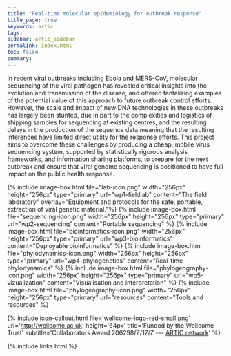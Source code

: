 ```yaml
---
title: "Real-time molecular epidemiology for outbreak response"
title_page: true
keywords: artic
tags:
sidebar: artic_sidebar
permalink: index.html
toc: false
summary:
---
```


In recent viral outbreaks including Ebola and MERS-CoV, molecular sequencing of the viral pathogen has revealed critical insights into the evolution and transmission of the disease, and offered tantalizing examples of the potential value of this approach to future outbreak control efforts. However, the scale and impact of new DNA technologies in these outbreaks has largely been stunted, due in part to the complexities and logistics of shipping samples for sequencing at existing centres, and the resulting delays in the production of the sequence data meaning that the resulting inferences have limited direct utility for the response efforts. This project aims to overcome these challenges by producing a cheap, mobile virus sequencing system, supported by statistically rigorous analysis frameworks, and information sharing platforms, to prepare for the next outbreak and ensure that viral genome sequencing is positioned to have full impact on the public health response.

<div style="display: block; width=800px; margin: auto">
<div style="display: flex; flex-wrap: wrap; justify-content: center;">
{% include image-box.html file="lab-icon.png" width="256px" height="256px" type="primary" url="wp1-fieldlab" content="The field laboratory" 
overlay="Equipment and protocols for the safe, portable, extraction of viral genetic material."%}
{% include image-box.html file="sequencing-icon.png" width="256px" height="256px" type="primary" url="wp2-sequencing" content="Portable sequencing" %}
{% include image-box.html file="bioinformatics-icon.png" width="256px" height="256px" type="primary" url="wp3-bioinformatics" content="Deployable bioinformatics" %}
{% include image-box.html file="phylodynamics-icon.png" width="256px" height="256px" type="primary" url="wp4-phylogenetics" content="Real-time phylodynamics" %}
{% include image-box.html file="phylogeography-icon.png" width="256px" height="256px" type="primary" url="wp5-vizualization" content="Visualisation and interpretation" %}
{% include image-box.html file="phylogeography-icon.png" width="256px" height="256px" type="primary" url="resources" content="Tools and resources" %}
</div>
</div>


{% include icon-callout.html
file='wellcome-logo-red-small.png'
url='http://wellcome.ac.uk'
height='64px'
title='Funded by the Wellcome Trust'
subtitle='Collaborators Award 206298/Z/17/Z --- <a href="artic.network">ARTIC network</a>'
%}


{% include links.html %}
